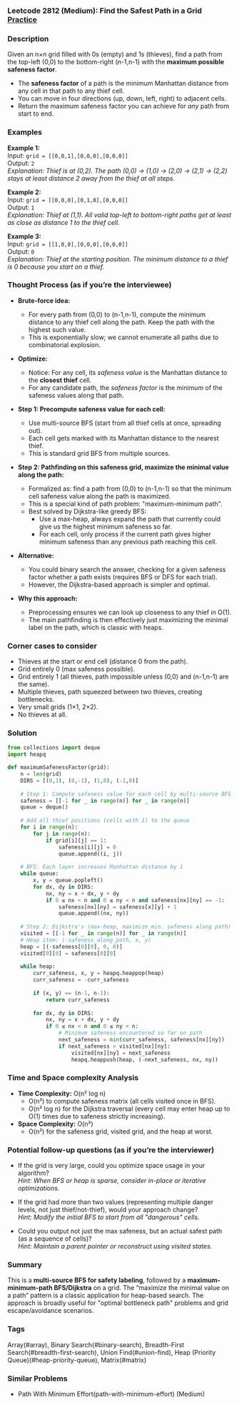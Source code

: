 ### Leetcode 2812 (Medium): Find the Safest Path in a Grid [Practice](https://leetcode.com/problems/find-the-safest-path-in-a-grid)

### Description  
Given an n×n grid filled with 0s (empty) and 1s (thieves), find a path from the top-left (0,0) to the bottom-right (n-1,n-1) with the **maximum possible safeness factor**.  
- The **safeness factor** of a path is the minimum Manhattan distance from any cell in that path to any thief cell.  
- You can move in four directions (up, down, left, right) to adjacent cells.
- Return the maximum safeness factor you can achieve for *any* path from start to end.

### Examples  

**Example 1:**  
Input: `grid = [[0,0,1],[0,0,0],[0,0,0]]`  
Output: `2`  
*Explanation: Thief is at (0,2). The path (0,0) → (1,0) → (2,0) → (2,1) → (2,2) stays at least distance 2 away from the thief at all steps.*

**Example 2:**  
Input: `grid = [[0,0,0],[0,1,0],[0,0,0]]`  
Output: `1`  
*Explanation: Thief at (1,1). All valid top-left to bottom-right paths get at least as close as distance 1 to the thief cell.*

**Example 3:**  
Input: `grid = [[1,0,0],[0,0,0],[0,0,0]]`  
Output: `0`  
*Explanation: Thief at the starting position. The minimum distance to a thief is 0 because you start on a thief.*

### Thought Process (as if you’re the interviewee)  

- **Brute-force idea:**  
  - For every path from (0,0) to (n-1,n-1), compute the minimum distance to any thief cell along the path. Keep the path with the highest such value.
  - This is exponentially slow; we cannot enumerate all paths due to combinatorial explosion.

- **Optimize:**  
  - Notice: For any cell, its *safeness value* is the Manhattan distance to the **closest thief** cell.
  - For any candidate path, the *safeness factor* is the minimum of the safeness values along that path.

- **Step 1: Precompute safeness value for each cell:**  
  - Use multi-source BFS (start from all thief cells at once, spreading out).  
  - Each cell gets marked with its Manhattan distance to the nearest thief.
  - This is standard grid BFS from multiple sources.

- **Step 2: Pathfinding on this safeness grid, maximize the minimal value along the path:**  
  - Formalized as: find a path from (0,0) to (n-1,n-1) so that the minimum cell safeness value along the path is maximized.
  - This is a special kind of path problem: "maximum-minimum path".
  - Best solved by Dijkstra-like greedy BFS:
    - Use a max-heap, always expand the path that currently could give us the highest minimum safeness so far.
    - For each cell, only process if the current path gives higher minimum safeness than any previous path reaching this cell.

- **Alternative:**  
  - You could binary search the answer, checking for a given safeness factor whether a path exists (requires BFS or DFS for each trial).
  - However, the Dijkstra-based approach is simpler and optimal.

- **Why this approach:**  
  - Preprocessing ensures we can look up closeness to any thief in O(1).
  - The main pathfinding is then effectively just maximizing the minimal label on the path, which is classic with heaps.

### Corner cases to consider  
- Thieves at the start or end cell (distance 0 from the path).
- Grid entirely 0 (max safeness possible).
- Grid entirely 1 (all thieves, path impossible unless (0,0) and (n-1,n-1) are the same).
- Multiple thieves, path squeezed between two thieves, creating bottlenecks.
- Very small grids (1×1, 2×2).
- No thieves at all.

### Solution

```python
from collections import deque
import heapq

def maximumSafenessFactor(grid):
    n = len(grid)
    DIRS = [(0,1), (0,-1), (1,0), (-1,0)]
    
    # Step 1: Compute safeness value for each cell by multi-source BFS from all thieves
    safeness = [[-1 for _ in range(n)] for _ in range(n)]
    queue = deque()
    
    # Add all thief positions (cells with 1) to the queue
    for i in range(n):
        for j in range(n):
            if grid[i][j] == 1:
                safeness[i][j] = 0
                queue.append((i, j))
    
    # BFS: Each layer increases Manhattan distance by 1
    while queue:
        x, y = queue.popleft()
        for dx, dy in DIRS:
            nx, ny = x + dx, y + dy
            if 0 ≤ nx < n and 0 ≤ ny < n and safeness[nx][ny] == -1:
                safeness[nx][ny] = safeness[x][y] + 1
                queue.append((nx, ny))
    
    # Step 2: Dijkstra's (max-heap, maximize min. safeness along path)
    visited = [[-1 for _ in range(n)] for _ in range(n)]
    # Heap item: (-safeness_along_path, x, y)
    heap = [(-safeness[0][0], 0, 0)]
    visited[0][0] = safeness[0][0]
    
    while heap:
        curr_safeness, x, y = heapq.heappop(heap)
        curr_safeness = -curr_safeness
        
        if (x, y) == (n-1, n-1):
            return curr_safeness
        
        for dx, dy in DIRS:
            nx, ny = x + dx, y + dy
            if 0 ≤ nx < n and 0 ≤ ny < n:
                # Minimum safeness encountered so far on path
                next_safeness = min(curr_safeness, safeness[nx][ny])
                if next_safeness > visited[nx][ny]:
                    visited[nx][ny] = next_safeness
                    heapq.heappush(heap, (-next_safeness, nx, ny))
```

### Time and Space complexity Analysis  

- **Time Complexity:** O(n² log n)  
  - O(n²) to compute safeness matrix (all cells visited once in BFS).
  - O(n² log n) for the Dijkstra traversal (every cell may enter heap up to O(1) times due to safeness strictly increasing).
- **Space Complexity:** O(n²)  
  - O(n²) for the safeness grid, visited grid, and the heap at worst.

### Potential follow-up questions (as if you’re the interviewer)  

- If the grid is very large, could you optimize space usage in your algorithm?  
  *Hint: When BFS or heap is sparse, consider in-place or iterative optimizations.*

- If the grid had more than two values (representing multiple danger levels, not just thief/not-thief), would your approach change?  
  *Hint: Modify the initial BFS to start from all "dangerous" cells.*

- Could you output not just the max safeness, but an actual safest path (as a sequence of cells)?  
  *Hint: Maintain a parent pointer or reconstruct using visited states.*

### Summary

This is a **multi-source BFS for safety labeling**, followed by a **maximum-minimum-path BFS/Dijkstra** on a grid. The “maximize the minimal value on a path” pattern is a classic application for heap-based search. The approach is broadly useful for "optimal bottleneck path" problems and grid escape/avoidance scenarios.

### Tags
Array(#array), Binary Search(#binary-search), Breadth-First Search(#breadth-first-search), Union Find(#union-find), Heap (Priority Queue)(#heap-priority-queue), Matrix(#matrix)

### Similar Problems
- Path With Minimum Effort(path-with-minimum-effort) (Medium)
